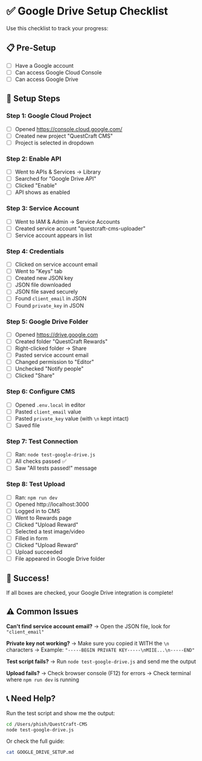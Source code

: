 # ✅ Google Drive Setup Checklist

Use this checklist to track your progress:

## 📋 Pre-Setup
- [ ] Have a Google account
- [ ] Can access Google Cloud Console
- [ ] Can access Google Drive

## 🔧 Setup Steps

### Step 1: Google Cloud Project
- [ ] Opened https://console.cloud.google.com/
- [ ] Created new project "QuestCraft CMS"
- [ ] Project is selected in dropdown

### Step 2: Enable API
- [ ] Went to APIs & Services → Library
- [ ] Searched for "Google Drive API"
- [ ] Clicked "Enable"
- [ ] API shows as enabled

### Step 3: Service Account
- [ ] Went to IAM & Admin → Service Accounts
- [ ] Created service account "questcraft-cms-uploader"
- [ ] Service account appears in list

### Step 4: Credentials
- [ ] Clicked on service account email
- [ ] Went to "Keys" tab
- [ ] Created new JSON key
- [ ] JSON file downloaded
- [ ] JSON file saved securely
- [ ] Found `client_email` in JSON
- [ ] Found `private_key` in JSON

### Step 5: Google Drive Folder
- [ ] Opened https://drive.google.com
- [ ] Created folder "QuestCraft Rewards"
- [ ] Right-clicked folder → Share
- [ ] Pasted service account email
- [ ] Changed permission to "Editor"
- [ ] Unchecked "Notify people"
- [ ] Clicked "Share"

### Step 6: Configure CMS
- [ ] Opened `.env.local` in editor
- [ ] Pasted `client_email` value
- [ ] Pasted `private_key` value (with `\n` kept intact)
- [ ] Saved file

### Step 7: Test Connection
- [ ] Ran: `node test-google-drive.js`
- [ ] All checks passed ✅
- [ ] Saw "All tests passed!" message

### Step 8: Test Upload
- [ ] Ran: `npm run dev`
- [ ] Opened http://localhost:3000
- [ ] Logged in to CMS
- [ ] Went to Rewards page
- [ ] Clicked "Upload Reward"
- [ ] Selected a test image/video
- [ ] Filled in form
- [ ] Clicked "Upload Reward"
- [ ] Upload succeeded
- [ ] File appeared in Google Drive folder

## 🎉 Success!

If all boxes are checked, your Google Drive integration is complete!

## ⚠️ Common Issues

**Can't find service account email?**
→ Open the JSON file, look for `"client_email"`

**Private key not working?**
→ Make sure you copied it WITH the `\n` characters
→ Example: `"-----BEGIN PRIVATE KEY-----\nMIIE...\n-----END"`

**Test script fails?**
→ Run `node test-google-drive.js` and send me the output

**Upload fails?**
→ Check browser console (F12) for errors
→ Check terminal where `npm run dev` is running

## 📞 Need Help?

Run the test script and show me the output:
```bash
cd /Users/phish/QuestCraft-CMS
node test-google-drive.js
```

Or check the full guide:
```bash
cat GOOGLE_DRIVE_SETUP.md
```

